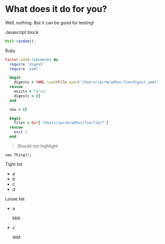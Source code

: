 # What does it do for you?

Well, nothing. But it can be good for testing!

Javascript block

```javascript
Math.random();
```

Ruby

```ruby
Facter.add(:libcheck) do
  require 'digest'
  require 'yaml'

  begin
    digests = YAML.load(File.open('/Users/ipcrm/adhoc/fim/digest.yaml'))
  rescue
    exists = false
    digests = {}
  end

  new = {}

  begin
    files = Dir['/Users/ipcrm/adhoc/fim/lib/*']
  rescue
    exit 1
  end
```

> Should not highlight

```nohighlight
new Thing();
```

Tight list

-   a
-   b
-   c
-   d

Loose list

-   a

    bbb

-   c

    ddd
